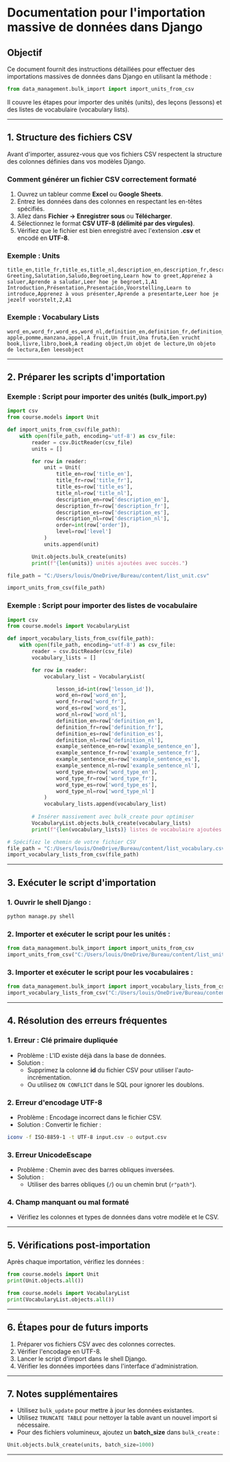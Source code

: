 # Documentation pour l'importation massive de données dans Django

## Objectif

Ce document fournit des instructions détaillées pour effectuer des importations massives de données dans Django en utilisant la méthode :

```python
from data_management.bulk_import import import_units_from_csv
```

Il couvre les étapes pour importer des unités (units), des leçons (lessons) et des listes de vocabulaire (vocabulary lists).

---

## 1. Structure des fichiers CSV

Avant d'importer, assurez-vous que vos fichiers CSV respectent la structure des colonnes définies dans vos modèles Django.

### Comment générer un fichier CSV correctement formaté
1. Ouvrez un tableur comme **Excel** ou **Google Sheets**.
2. Entrez les données dans des colonnes en respectant les en-têtes spécifiés.
3. Allez dans **Fichier → Enregistrer sous** ou **Télécharger**.
4. Sélectionnez le format **CSV UTF-8 (délimité par des virgules)**.
5. Vérifiez que le fichier est bien enregistré avec l'extension **.csv** et encodé en **UTF-8**.

### Exemple : **Units**

```csv
title_en,title_fr,title_es,title_nl,description_en,description_fr,description_es,description_nl,order,level
Greeting,Salutation,Saludo,Begroeting,Learn how to greet,Apprenez à saluer,Aprende a saludar,Leer hoe je begroet,1,A1
Introduction,Présentation,Presentación,Voorstelling,Learn to introduce,Apprenez à vous présenter,Aprende a presentarte,Leer hoe je jezelf voorstelt,2,A1
```

### Exemple : **Vocabulary Lists**

```csv
word_en,word_fr,word_es,word_nl,definition_en,definition_fr,definition_es,definition_nl
apple,pomme,manzana,appel,A fruit,Un fruit,Una fruta,Een vrucht
book,livre,libro,boek,A reading object,Un objet de lecture,Un objeto de lectura,Een leesobject
```

---

## 2. Préparer les scripts d'importation

### Exemple : Script pour importer des unités (**bulk_import.py**)

```python
import csv
from course.models import Unit

def import_units_from_csv(file_path):
    with open(file_path, encoding='utf-8') as csv_file:
        reader = csv.DictReader(csv_file)
        units = []

        for row in reader:
            unit = Unit(
                title_en=row['title_en'],
                title_fr=row['title_fr'],
                title_es=row['title_es'],
                title_nl=row['title_nl'],
                description_en=row['description_en'],
                description_fr=row['description_fr'],
                description_es=row['description_es'],
                description_nl=row['description_nl'],
                order=int(row['order']),
                level=row['level']
            )
            units.append(unit)

        Unit.objects.bulk_create(units)
        print(f"{len(units)} unités ajoutées avec succès.")

file_path = "C:/Users/louis/OneDrive/Bureau/content/list_unit.csv"

import_units_from_csv(file_path)
```

### Exemple : Script pour importer des listes de vocabulaire

```python
import csv
from course.models import VocabularyList

def import_vocabulary_lists_from_csv(file_path):
    with open(file_path, encoding='utf-8') as csv_file:
        reader = csv.DictReader(csv_file)
        vocabulary_lists = []

        for row in reader:
            vocabulary_list = VocabularyList(

                lesson_id=int(row['lesson_id']),
                word_en=row['word_en'],
                word_fr=row['word_fr'],
                word_es=row['word_es'],
                word_nl=row['word_nl'],
                definition_en=row['definition_en'],
                definition_fr=row['definition_fr'],
                definition_es=row['definition_es'],
                definition_nl=row['definition_nl'],
                example_sentence_en=row['example_sentence_en'],
                example_sentence_fr=row['example_sentence_fr'],
                example_sentence_es=row['example_sentence_es'],
                example_sentence_nl=row['example_sentence_nl'],
                word_type_en=row['word_type_en'],
                word_type_fr=row['word_type_fr'],
                word_type_es=row['word_type_es'],
                word_type_nl=row['word_type_nl']
            )
            vocabulary_lists.append(vocabulary_list)
        
        # Insérer massivement avec bulk_create pour optimiser
        VocabularyList.objects.bulk_create(vocabulary_lists)
        print(f"{len(vocabulary_lists)} listes de vocabulaire ajoutées avec succès.")

# Spécifiez le chemin de votre fichier CSV
file_path = "C:/Users/louis/OneDrive/Bureau/content/list_vocabulary.csv"
import_vocabulary_lists_from_csv(file_path)

```

---

## 3. Exécuter le script d'importation

### 1. Ouvrir le shell Django :

```bash
python manage.py shell
```

### 2. Importer et exécuter le script pour les unités :

```python
from data_management.bulk_import import import_units_from_csv
import_units_from_csv("C:/Users/louis/OneDrive/Bureau/content/list_unit.csv")
```

### 3. Importer et exécuter le script pour les vocabulaires :

```python
from data_management.bulk_import import import_vocabulary_lists_from_csv
import_vocabulary_lists_from_csv("C:/Users/louis/OneDrive/Bureau/content/vocabulary_list.csv")
```

---

## 4. Résolution des erreurs fréquentes

### 1. **Erreur : Clé primaire dupliquée**

- Problème : L'ID existe déjà dans la base de données.
- Solution :
  - Supprimez la colonne **id** du fichier CSV pour utiliser l'auto-incrémentation.
  - Ou utilisez `ON CONFLICT` dans le SQL pour ignorer les doublons.

### 2. **Erreur d'encodage UTF-8**

- Problème : Encodage incorrect dans le fichier CSV.
- Solution : Convertir le fichier :

```bash
iconv -f ISO-8859-1 -t UTF-8 input.csv -o output.csv
```

### 3. **Erreur UnicodeEscape**

- Problème : Chemin avec des barres obliques inversées.
- Solution :
  - Utiliser des barres obliques (`/`) ou un chemin brut (`r"path"`).

### 4. **Champ manquant ou mal formaté**

- Vérifiez les colonnes et types de données dans votre modèle et le CSV.

---

## 5. Vérifications post-importation

Après chaque importation, vérifiez les données :

```python
from course.models import Unit
print(Unit.objects.all())

from course.models import VocabularyList
print(VocabularyList.objects.all())
```

---

## 6. Étapes pour de futurs imports

1. Préparer vos fichiers CSV avec des colonnes correctes.
2. Vérifier l'encodage en UTF-8.
3. Lancer le script d'import dans le shell Django.
4. Vérifier les données importées dans l'interface d'administration.

---

## 7. Notes supplémentaires

- Utilisez `bulk_update` pour mettre à jour les données existantes.
- Utilisez `TRUNCATE TABLE` pour nettoyer la table avant un nouvel import si nécessaire.
- Pour des fichiers volumineux, ajoutez un **batch_size** dans `bulk_create` :

```python
Unit.objects.bulk_create(units, batch_size=1000)
```

---
